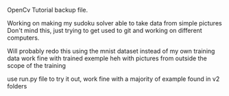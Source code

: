 OpenCv Tutorial backup file. 

Working on making my sudoku solver able to take data from simple pictures
Don't mind this, just trying to get used to git and working on different computers.

Will probably redo this using the mnist dataset instead of my own training data
work fine with trained exemple
heh with pictures from outside the scope of the training

use run.py file to try it out, work fine with a majority of example found in v2 folders